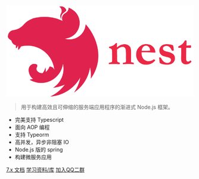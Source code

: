 


![logo](_media/icon.svg ':size=250x60')

> 用于构建高效且可伸缩的服务端应用程序的渐进式 Node.js 框架。

- 完美支持 Typescript 
- 面向 AOP 编程 
- 支持 Typeorm
- 高并发，异步非阻塞 IO
- Node.js 版的 spring
- 构建微服务应用

[7.x 文档](/7/firststeps.md)
[学习资料/库](https://docs.nestjs.cn/7/awesome)
[加入QQ二群](https://jq.qq.com/?_wv=1027&k=5Kg6wur)
